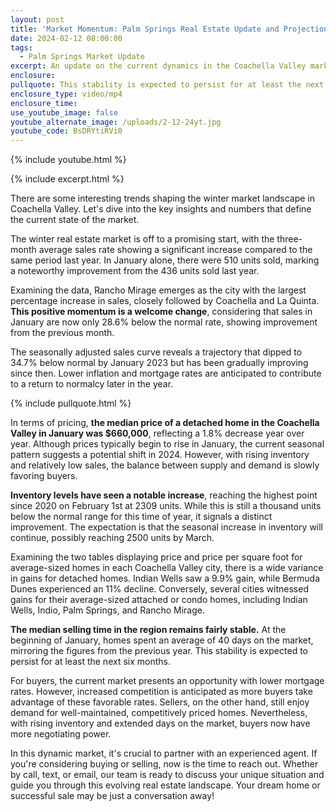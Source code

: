 ```yaml
---
layout: post
title: 'Market Momentum: Palm Springs Real Estate Update and Projections'
date: 2024-02-12 08:00:00
tags:
  - Palm Springs Market Update
excerpt: An update on the current dynamics in the Coachella Valley market.
enclosure:
pullquote: This stability is expected to persist for at least the next six months.
enclosure_type: video/mp4
enclosure_time:
use_youtube_image: false
youtube_alternate_image: /uploads/2-12-24yt.jpg
youtube_code: BsDRYtiRVi0
---
```

{% include youtube.html %}

{% include excerpt.html %}

There are some interesting trends shaping the winter market landscape in Coachella Valley. Let's dive into the key insights and numbers that define the current state of the market.

The winter real estate market is off to a promising start, with the three-month average sales rate showing a significant increase compared to the same period last year. In January alone, there were 510 units sold, marking a noteworthy improvement from the 436 units sold last year.

Examining the data, Rancho Mirage emerges as the city with the largest percentage increase in sales, closely followed by Coachella and La Quinta. **This positive momentum is a welcome change**, considering that sales in January are now only 28.6% below the normal rate, showing improvement from the previous month.

The seasonally adjusted sales curve reveals a trajectory that dipped to 34.7% below normal by January 2023 but has been gradually improving since then. Lower inflation and mortgage rates are anticipated to contribute to a return to normalcy later in the year.

{% include pullquote.html %}

In terms of pricing, **the median price of a detached home in the Coachella Valley in January was $660,000**, reflecting a 1.8% decrease year over year. Although prices typically begin to rise in January, the current seasonal pattern suggests a potential shift in 2024. However, with rising inventory and relatively low sales, the balance between supply and demand is slowly favoring buyers.

**Inventory levels have seen a notable increase**, reaching the highest point since 2020 on February 1st at 2309 units. While this is still a thousand units below the normal range for this time of year, it signals a distinct improvement. The expectation is that the seasonal increase in inventory will continue, possibly reaching 2500 units by March.

Examining the two tables displaying price and price per square foot for average-sized homes in each Coachella Valley city, there is a wide variance in gains for detached homes. Indian Wells saw a 9.9% gain, while Bermuda Dunes experienced an 11% decline. Conversely, several cities witnessed gains for their average-sized attached or condo homes, including Indian Wells, Indio, Palm Springs, and Rancho Mirage.

**The median selling time in the region remains fairly stable.** At the beginning of January, homes spent an average of 40 days on the market, mirroring the figures from the previous year. This stability is expected to persist for at least the next six months.

For buyers, the current market presents an opportunity with lower mortgage rates. However, increased competition is anticipated as more buyers take advantage of these favorable rates. Sellers, on the other hand, still enjoy demand for well-maintained, competitively priced homes. Nevertheless, with rising inventory and extended days on the market, buyers now have more negotiating power.

In this dynamic market, it's crucial to partner with an experienced agent. If you're considering buying or selling, now is the time to reach out. Whether by call, text, or email, our team is ready to discuss your unique situation and guide you through this evolving real estate landscape. Your dream home or successful sale may be just a conversation away!